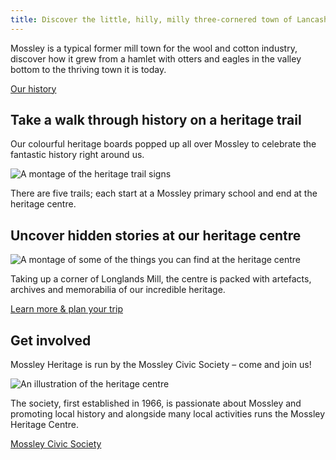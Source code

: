 ```yaml
---
title: Discover the little, hilly, milly three-cornered town of Lancashire, Yorkshire & Cheshire.
---
```


Mossley is a typical former mill town for the wool and cotton industry, discover how it grew from a hamlet with otters and eagles in the valley bottom to the thriving town it is today.

[Our history](/history)

## Take a walk through history on a heritage trail

Our colourful heritage boards popped up all over Mossley to celebrate the fantastic history right around us.

![A montage of the heritage trail signs](https://placedog.net/200/200)

There are five trails; each start at a Mossley primary school and end at the heritage centre.

## Uncover hidden stories at our heritage centre

![A montage of some of the things you can find at the heritage centre](https://placedog.net/200/200)

Taking up a corner of Longlands Mill, the centre is packed with artefacts, archives and memorabilia of our incredible heritage.

[Learn more & plan your trip](/visit)

## Get involved

Mossley Heritage is run by the Mossley Civic Society – come and join us!

![An illustration of the heritage centre](https://placedog.net/200/200)

The society, first established in 1966, is passionate about Mossley and promoting local history and alongside many local activities runs the Mossley Heritage Centre.

[Mossley Civic Society](/civic-society)
